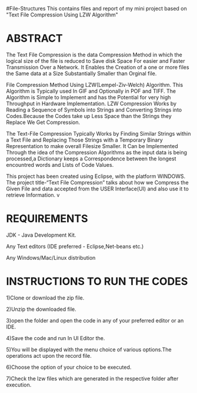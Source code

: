 #File-Structures
This contains files and report of my mini project based on "Text File Compression Using LZW Algorithm"


# ABSTRACT



The Text File Compression is the data Compression Method in which the logical size of the file is reduced to Save disk Space For easier and Faster Transmission Over a Network. It Enables the Creation of a one or more files the Same data at a Size Substantially Smaller than Orginal file.

File Compression Method Using LZW(Lempel-Ziv-Welch) Algorithm.
This Algorithm is Typically used In GIF and Optionally in POF and TIFF. The Algorithm is Simple to Implement and has the Potential for very high Throughput in Hardware Implementation.
LZW Compression Works by Reading a Sequence of Symbols into Strings  and Converting Strings into Codes.Because the Codes take up Less Space than the Strings they Replace We Get Compression.

The Text-File Compression Typically Works  by Finding Similar Strings within a Text File and Replacing Those Strings with a Temporary Binary Representation to make overall Filesize Smaller.
It Can be Implemented Through the idea of the Compression Algorithms as the input data is being processed,a Dictionary keeps a Correspondence between the longest encountred words and Lists of Code Values.
 
This project has been created using Eclipse, with the platform WINDOWS. The project title-“Text File Compression” talks about how we Compress the Given File and data accepted from the USER Interface(UI) and also use it to retrieve	Information.
v
# REQUIREMENTS
JDK - Java Development Kit.

Any Text editors (IDE preferred - Eclipse,Net-beans etc.)

Any Windows/Mac/Linux distribution

# INSTRUCTIONS TO RUN THE CODES

1)Clone or download the zip file.

2)Unzip the downloaded file.

3)open the folder and open the code in any of your preferred editor or an IDE.

4)Save the code and run In UI Editor the.

5)You will be displayed with the menu choice of various options.The operations act upon the record file.

6)Choose the option of your choice to be executed.

7)Check the lzw files which are generated in the respective folder after execution.
